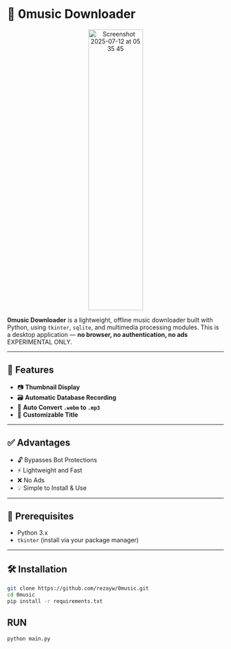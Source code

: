 # 🎵 0music Downloader
<p align="center">
<img width="127" height="652" alt="Screenshot 2025-07-12 at 05 35 45" src="https://github.com/user-attachments/assets/08538513-1826-473f-81fa-776f201d34be" />
</p>

**0music Downloader** is a lightweight, offline music downloader built with Python, using `tkinter`, `sqlite`, and multimedia processing modules. This is a desktop application — **no browser, no authentication, no ads** EXPERIMENTAL ONLY.

---

## 🚀 Features

- 📷 **Thumbnail Display**  
- 🗃️ **Automatic Database Recording**  
- 🔄 **Auto Convert `.webm` to `.mp3`**  
- 📝 **Customizable Title**

---

## ✅ Advantages

- 🔓 Bypasses Bot Protections  
- ⚡ Lightweight and Fast  
- ❌ No Ads  
- 💡 Simple to Install & Use

---

## 🔧 Prerequisites

- Python 3.x  
- `tkinter` (install via your package manager)

---

## 🛠️ Installation

```bash
git clone https://github.com/rezayw/0music.git
cd 0music
pip install -r requirements.txt
```

## RUN
```bash
python main.py
```
